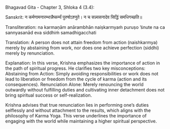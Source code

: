 Bhagavad Gita - Chapter 3, Shloka 4 (3.4):

Sanskrit:
न कर्मणामनारम्भान्नैष्कर्म्यं पुरुषोऽश्नुते।
न च सन्न्यसनादेव सिद्धिं समधिगच्छति॥

Transliteration:
na karmaṇām anārambhān naiṣkarmyaṁ puruṣo ’śnute
na ca sannyasanād eva siddhiṁ samadhigacchati

Translation:
A person does not attain freedom from action (naishkarmya) merely by abstaining from work, nor does one achieve perfection (siddhi) merely by renunciation.

Explanation:
In this verse, Krishna emphasizes the importance of action in the path of spiritual progress. 
He clarifies two key misconceptions:
Abstaining from Action: Simply avoiding responsibilities or work does not lead to liberation or freedom from the cycle of karma (action and its consequences).
Renunciation Alone: Merely renouncing the world outwardly without fulfilling duties and cultivating inner detachment does not bring spiritual success or self-realization.

Krishna advises that true renunciation lies in performing one’s duties selflessly and without attachment to the results, which aligns with the philosophy of Karma Yoga. This verse underlines the importance of engaging with the world while maintaining a higher spiritual perspective.
